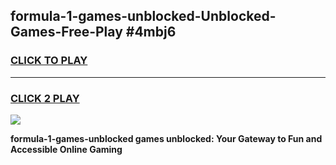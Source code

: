 
## formula-1-games-unblocked-Unblocked-Games-Free-Play #4mbj6
<h3>
<a href="https://us.freeplayer.one?title=formula-1-games-unblocked&ref=9M">CLICK TO PLAY</a></h3>
<hr>

<h3>
<a href="https://us.freeplayer.one?title=formula-1-games-unblocked&ref=9M">CLICK 2 PLAY</a>
  
</h3>

<a href="https://us.freeplayer.one?title=formula-1-games-unblocked&ref=9M"><img src="https://clearcache.store/games.png"></a>


**formula-1-games-unblocked games unblocked: Your Gateway to Fun and Accessible Online Gaming**

